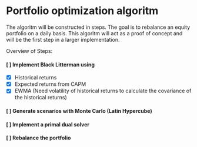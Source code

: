 # Portfolio optimization algoritm
The algoritm will be constructed in steps. The goal is to rebalance an equity portfolio on a daily basis.
This algoritm will act as a proof of concept and will be the first step in a larger implementation.

Overview of Steps:
#### [ ] Implement Black Litterman using 
* [x] Historical returns 
* [x] Expected returns from CAPM
* [x] EWMA (Need volatility of historical returns to calculate the covariance of the historical returns)

#### [ ] Generate scenarios with Monte Carlo (Latin Hypercube)

#### [ ] Implement a primal dual solver

#### [ ] Rebalance the portfolio
